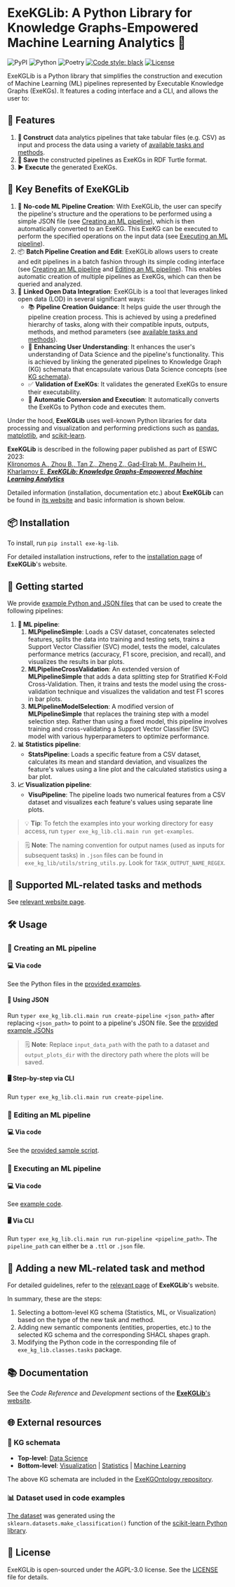 # ExeKGLib: A Python Library for Knowledge Graphs-Empowered Machine Learning Analytics 🚀

![PyPI](https://img.shields.io/pypi/v/exe-kg-lib)
![Python](https://img.shields.io/badge/python-v3.8+-blue.svg)
![Poetry](https://img.shields.io/badge/poetry-v1.2.2-blue)
[![Code style: black][black-badge]][black]
[![License](https://img.shields.io/badge/license-AGPL%203.0-blue)](https://www.gnu.org/licenses/agpl-3.0.en.html)

[//]: # (--8<-- [start:overview])
ExeKGLib is a Python library that simplifies the construction and execution of Machine Learning (ML) pipelines represented by Executable Knowledge Graphs (ExeKGs). It features a coding interface and a CLI, and allows the user to:

## 🌟 Features

1. **🔨 Construct** data analytics pipelines that take tabular files (e.g. CSV) as input and process the data using a variety of [available tasks and methods](https://boschresearch.github.io/ExeKGLib/supported-tasks-and-methods/).
2. **💾 Save** the constructed pipelines as ExeKGs in RDF Turtle format.
3. **▶️ Execute** the generated ExeKGs.

## 🌟 Key Benefits of ExeKGLib

1. 🚀 **No-code ML Pipeline Creation**: With ExeKGLib, the user can specify the pipeline's structure and the operations to be performed using a simple JSON file (see [Creating an ML pipeline](https://boschresearch.github.io/ExeKGLib/usage/#creating-an-ml-pipeline)), which is then automatically converted to an ExeKG. This ExeKG can be executed to perform the specified operations on the input data (see [Executing an ML pipeline](https://boschresearch.github.io/ExeKGLib/usage/#executing-an-ml-pipeline)).
2. 📦 **Batch Pipeline Creation and Edit**: ExeKGLib allows users to create and edit pipelines in a batch fashion through its simple coding interface (see [Creating an ML pipeline](https://boschresearch.github.io/ExeKGLib/usage/#creating-an-ml-pipeline) and [Editing an ML pipeline](https://boschresearch.github.io/ExeKGLib/usage/#editing-an-ml-pipeline)). This enables automatic creation of multiple pipelines as ExeKGs, which can then be queried and analyzed.
3. 🔗 **Linked Open Data Integration**: ExeKGLib is a tool that leverages linked open data (LOD) in several significant ways:
    - 📚 **Pipeline Creation Guidance**: It helps guide the user through the pipeline creation process. This is achieved by using a predefined hierarchy of tasks, along with their compatible inputs, outputs, methods, and method parameters (see [available tasks and methods](https://boschresearch.github.io/ExeKGLib/supported-tasks-and-methods/)).
    - 🧠 **Enhancing User Understanding**: It enhances the user's understanding of Data Science and the pipeline's functionality. This is achieved by linking the generated pipelines to Knowledge Graph (KG) schemata that encapsulate various Data Science concepts (see [KG schemata](https://boschresearch.github.io/ExeKGLib/external-sources/#kg-schemata)).
    - ✅ **Validation of ExeKGs**: It validates the generated ExeKGs to ensure their executability.
    - 🔄 **Automatic Conversion and Execution**: It automatically converts the ExeKGs to Python code and executes them.

Under the hood, **ExeKGLib** uses well-known Python libraries for data processing and visualization and performing predictions such as [pandas](https://pandas.pydata.org/), [matplotlib](https://matplotlib.org/), and [scikit-learn](https://scikit-learn.org/).

**ExeKGLib** is described in the following paper published as part of ESWC 2023: <br>[Klironomos A., Zhou B., Tan Z., Zheng Z., Gad-Elrab M., Paulheim H., Kharlamov E. _**ExeKGLib: Knowledge Graphs-Empowered Machine Learning Analytics**_](https://link.springer.com/chapter/10.1007/978-3-031-43458-7_23)

[//]: # (--8<-- [end:overview])

Detailed information (installation, documentation etc.) about **ExeKGLib** can be found in [its website](https://boschresearch.github.io/ExeKGLib/) and basic information is shown below.

## 📦 Installation

[//]: # (--8<-- [start:installation])
To install, run `pip install exe-kg-lib`.

[//]: # (--8<-- [end:installation])

For detailed installation instructions, refer to the [installation page](https://boschresearch.github.io/ExeKGLib/installation/) of **ExeKGLib**'s website.

## 🚀 Getting started

[//]: # (--8<-- [start:gettingstarted])
We provide [example Python and JSON files](https://github.com/boschresearch/ExeKGLib/tree/main/examples) that can be used to create the following pipelines:

1. **🧠 ML pipeline**:
    1. **MLPipelineSimple**: Loads a CSV dataset, concatenates selected features, splits the data into training and testing sets, trains a Support Vector Classifier (SVC) model, tests the model, calculates performance metrics (accuracy, F1 score, precision, and recall), and visualizes the results in bar plots.
    2. **MLPipelineCrossValidation**: An extended version of **MLPipelineSimple** that adds a data splitting step for Stratified K-Fold Cross-Validation. Then, it trains and tests the model using the cross-validation technique and visualizes the validation and test F1 scores in bar plots.
    3. **MLPipelineModelSelection**: A modified version of **MLPipelineSimple** that replaces the training step with a model selection step. Rather than using a fixed model, this pipeline involves training and cross-validating a Support Vector Classifier (SVC) model with various hyperparameters to optimize performance.
2. **📊 Statistics pipeline**:
    - **StatsPipeline**: Loads a specific feature from a CSV dataset, calculates its mean and standard deviation, and visualizes the feature's values using a line plot and the calculated statistics using a bar plot.
3. **📈 Visualization pipeline**:
    - **VisuPipeline**: The pipeline loads two numerical features from a CSV dataset and visualizes each feature's values using separate line plots.

> 💡 **Tip**: To fetch the examples into your working directory for easy access, run `typer exe_kg_lib.cli.main run get-examples`.

> 🗒️ **Note**: The naming convention for output names (used as inputs for subsequent tasks) in `.json` files can be found in `exe_kg_lib/utils/string_utils.py`. Look for `TASK_OUTPUT_NAME_REGEX`.

[//]: # (--8<-- [end:gettingstarted])

## 🧪 Supported ML-related tasks and methods

See [relevant website page](https://boschresearch.github.io/ExeKGLib/supported-tasks-and-methods).

## 🛠️ Usage

[//]: # (--8<-- [start:usage])
### 🚀 Creating an ML pipeline

#### 💻 Via code
See the Python files in the [provided examples](https://github.com/boschresearch/ExeKGLib/tree/main/examples).

#### 📄 Using JSON
Run `typer exe_kg_lib.cli.main run create-pipeline <json_path>` after replacing `<json_path>` to point to a pipeline's JSON file. See the [provided example JSONs](https://github.com/boschresearch/ExeKGLib/tree/main/examples)

> 🗒️ **Note**: Replace `input_data_path` with the path to a dataset and `output_plots_dir` with the directory path where the plots will be saved.

#### 🖥️ Step-by-step via CLI
Run `typer exe_kg_lib.cli.main run create-pipeline`.

### 🚀 Editing an ML pipeline

#### 💻 Via code
See the [provided sample script](https://github.com/boschresearch/ExeKGLib/tree/main/examples/ml_pipeline_simple_edit.py).

### 🚀 Executing an ML pipeline

#### 💻 Via code
See [example code](https://github.com/boschresearch/ExeKGLib/blob/21e4df0e7de89c27748c8b61759652b7edf7d9b8/exe_kg_lib/cli/main.py#L28-L29).

#### 🖥️ Via CLI
Run `typer exe_kg_lib.cli.main run run-pipeline <pipeline_path>`. The `pipeline_path` can either be a `.ttl` or `.json` file.

[//]: # (--8<-- [end:usage])

## 📝 Adding a new ML-related task and method

[//]: # (--8<-- [start:extending])
For detailed guidelines, refer to the [relevant page](https://boschresearch.github.io/ExeKGLib/adding-new-task-and-method/) of **ExeKGLib**'s website.

In summary, these are the steps:

1. Selecting a bottom-level KG schema (Statistics, ML, or Visualization) based on the type of the new task and method.
2. Adding new semantic components (entities, properties, etc.) to the selected KG schema and the corresponding SHACL shapes graph.
3. Modifying the Python code in the corresponding file of `exe_kg_lib.classes.tasks` package.

[//]: # (--8<-- [end:extending])

## 📚 Documentation
See the _Code Reference_ and _Development_ sections of the [**ExeKGLib**'s website](https://boschresearch.github.io/ExeKGLib/).

## 🌐 External resources

[//]: # (--8<-- [start:externalresources])
### 📜 KG schemata

- **Top-level**: [Data Science](https://w3id.org/def/exekg-ds)
- **Bottom-level**: [Visualization](https://w3id.org/def/exekg-visu) | [Statistics](https://w3id.org/def/exekg-stats) | [Machine Learning](https://w3id.org/def/exekg-ml)

The above KG schemata are included in the [ExeKGOntology repository](https://github.com/nsai-uio/ExeKGOntology).

### 📊 Dataset used in code examples

[The dataset](https://github.com/boschresearch/ExeKGLib/tree/main/examples/data/dummy_data.csv) was generated using the `sklearn.datasets.make_classification()` function of the [scikit-learn Python library](https://scikit-learn.org/).

[//]: # (--8<-- [end:externalresources])

## 📜 License

ExeKGLib is open-sourced under the AGPL-3.0 license. See the
[LICENSE](LICENSE.md) file for details.

<!-- URLs -->
[black-badge]: https://img.shields.io/badge/code%20style-black-000000.svg
[black]: https://github.com/psf/black
[ci-badge]: https://github.com/boschresearch/ExeKGLib/actions/workflows/ci.yaml/badge.svg
[ci]: https://github.com/boschresearch/ExeKGLib/actions/workflows/ci.yaml
[docs-badge]: https://img.shields.io/badge/docs-gh--pages-inactive
[docs]: https://github.com/boschresearch/ExeKGLib/tree/gh-pages
[license-badge]: https://img.shields.io/badge/License-All%20rights%20reserved-informational
[license-url]: https://pages.github.boschdevcloud.com/bcai-internal//latest/license
[pre-commit-badge]: https://img.shields.io/badge/pre--commit-enabled-brightgreen?logo=pre-commit&logoColor=white
[pre-commit]: https://github.com/pre-commit/pre-commit

